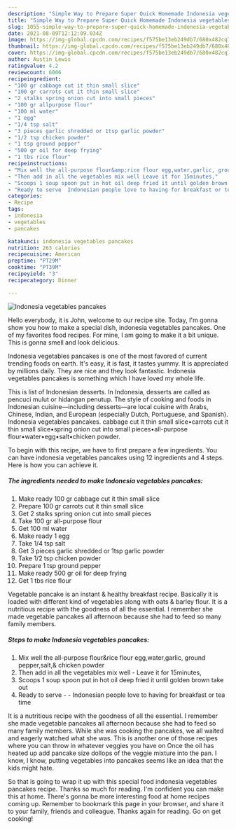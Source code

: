 ```yaml
---
description: "Simple Way to Prepare Super Quick Homemade Indonesia vegetables pancakes"
title: "Simple Way to Prepare Super Quick Homemade Indonesia vegetables pancakes"
slug: 1055-simple-way-to-prepare-super-quick-homemade-indonesia-vegetables-pancakes
date: 2021-08-09T12:12:09.034Z
image: https://img-global.cpcdn.com/recipes/f575be13eb249db7/680x482cq70/indonesia-vegetables-pancakes-recipe-main-photo.jpg
thumbnail: https://img-global.cpcdn.com/recipes/f575be13eb249db7/680x482cq70/indonesia-vegetables-pancakes-recipe-main-photo.jpg
cover: https://img-global.cpcdn.com/recipes/f575be13eb249db7/680x482cq70/indonesia-vegetables-pancakes-recipe-main-photo.jpg
author: Austin Lewis
ratingvalue: 4.2
reviewcount: 6006
recipeingredient:
- "100 gr cabbage cut it thin small slice"
- "100 gr carrots cut it thin small slice"
- "2 stalks spring onion cut into small pieces"
- "100 gr allpurpose flour"
- "100 ml water"
- "1 egg"
- "1/4 tsp salt"
- "3 pieces garlic shredded or 1tsp garlic powder"
- "1/2 tsp chicken powder"
- "1 tsp ground pepper"
- "500 gr oil for deep frying"
- "1 tbs rice flour"
recipeinstructions:
- "Mix well the all-purpose flour&amp;rice flour egg,water,garlic, ground pepper,salt,&amp; chicken powder"
- "Then add in all the vegetables mix well Leave it for 15minutes,"
- "Scoops 1 soup spoon put in hot oil deep fried it until golden brown take out"
- "Ready to serve  Indonesian people love to having for breakfast or tea time"
categories:
- Recipe
tags:
- indonesia
- vegetables
- pancakes

katakunci: indonesia vegetables pancakes 
nutrition: 263 calories
recipecuisine: American
preptime: "PT29M"
cooktime: "PT39M"
recipeyield: "3"
recipecategory: Dinner

---
```



![Indonesia vegetables pancakes](https://img-global.cpcdn.com/recipes/f575be13eb249db7/680x482cq70/indonesia-vegetables-pancakes-recipe-main-photo.jpg)

Hello everybody, it is John, welcome to our recipe site. Today, I'm gonna show you how to make a special dish, indonesia vegetables pancakes. One of my favorites food recipes. For mine, I am going to make it a bit unique. This is gonna smell and look delicious.

Indonesia vegetables pancakes is one of the most favored of current trending foods on earth. It's easy, it is fast, it tastes yummy. It is appreciated by millions daily. They are nice and they look fantastic. Indonesia vegetables pancakes is something which I have loved my whole life.

This is list of Indonesian desserts. In Indonesia, desserts are called as pencuci mulut or hidangan penutup. The style of cooking and foods in Indonesian cuisine—including desserts—are local cuisine with Arabs, Chinese, Indian, and European (especially Dutch, Portuguese, and Spanish). Indonesia vegetables pancakes. cabbage cut it thin small slice•carrots cut it thin small slice•spring onion cut into small pieces•all-purpose flour•water•egg•salt•chicken powder.


To begin with this recipe, we have to first prepare a few ingredients. You can have indonesia vegetables pancakes using 12 ingredients and 4 steps. Here is how you can achieve it.

<!--inarticleads1-->

##### The ingredients needed to make Indonesia vegetables pancakes:

1. Make ready 100 gr cabbage cut it thin small slice
1. Prepare 100 gr carrots cut it thin small slice
1. Get 2 stalks spring onion cut into small pieces
1. Take 100 gr all-purpose flour
1. Get 100 ml water
1. Make ready 1 egg
1. Take 1/4 tsp salt
1. Get 3 pieces garlic shredded or 1tsp garlic powder
1. Take 1/2 tsp chicken powder
1. Prepare 1 tsp ground pepper
1. Make ready 500 gr oil for deep frying
1. Get 1 tbs rice flour


Vegetable pancake is an instant &amp; healthy breakfast recipe. Basically it is loaded with different kind of vegetables along with oats &amp; barley flour. It is a nutritious recipe with the goodness of all the essential. I remember she made vegetable pancakes all afternoon because she had to feed so many family members. 

<!--inarticleads2-->

##### Steps to make Indonesia vegetables pancakes:

1. Mix well the all-purpose flour&amp;rice flour egg,water,garlic, ground pepper,salt,&amp; chicken powder
1. Then add in all the vegetables mix well - Leave it for 15minutes,
1. Scoops 1 soup spoon put in hot oil deep fried it until golden brown take out
1. Ready to serve -  - Indonesian people love to having for breakfast or tea time


It is a nutritious recipe with the goodness of all the essential. I remember she made vegetable pancakes all afternoon because she had to feed so many family members. While she was cooking the pancakes, we all waited and eagerly watched what she was. This is another one of those recipes where you can throw in whatever veggies you have on Once the oil has heated up add pancake size dollops of the veggie mixture into the pan. I know, I know, putting vegetables into pancakes seems like an idea that the kids might hate. 

So that is going to wrap it up with this special food indonesia vegetables pancakes recipe. Thanks so much for reading. I'm confident you can make this at home. There's gonna be more interesting food at home recipes coming up. Remember to bookmark this page in your browser, and share it to your family, friends and colleague. Thanks again for reading. Go on get cooking!
